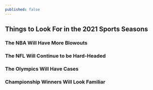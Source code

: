 ```yaml
---
published: false
---
```

## Things to Look For in the 2021 Sports Seasons

### The NBA Will Have More Blowouts


### The NFL Will Continue to be Hard-Headed

### The Olympics Will Have Cases

### Championship Winners Will Look Familiar